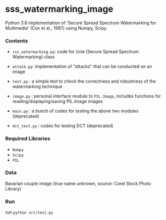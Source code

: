 # sss_watermarking_image

Python 3.6 implementation of 'Secure Spread Spectrum Watermarking for Multimedia' (Cox et al., 1997) using Numpy, Scipy.

### Contents

- `sss_watermarking.py`: code for `SSSW` (Secure Spread Spectrum Watermarking) class

- `attack.py`: implementation of "attacks" that can be conducted on an image

- `test.py` : a simple test to check the correctness and robustness of the watermarking technique

- `image.py` : personal interface module to `PIL.Image`, includes functions for reading/displaying/saving PIL.Image images

- `main.py` : a bunch of codes for testing the above two modules (deprecated)

- `dct_test.py` : codes for testing DCT (deprecated)

### Required Libraries

- `Numpy`
- `Scipy`
- `PIL`

### Data

Bavarian couple image (true name unknown, source: Corel Stock Photo Library)

### Run

run `python src/test.py`
